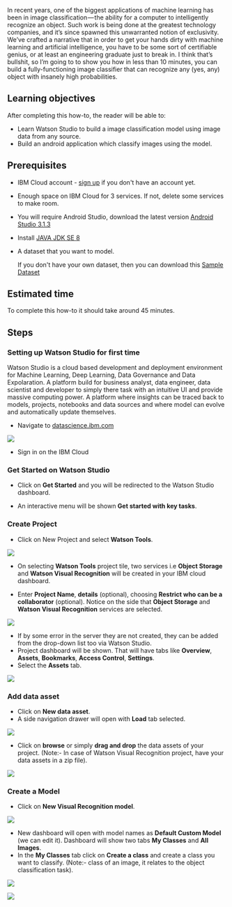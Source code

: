 In recent years, one of the biggest applications of machine learning has been in image classification — the ability for a computer to intelligently recognize an object. Such work is being done at the greatest technology companies, and it’s since spawned this unwarranted notion of exclusivity. We’ve crafted a narrative that in order to get your hands dirty with machine learning and artificial intelligence, you have to be some sort of certifiable genius, or at least an engineering graduate just to break in. I think that’s bullshit, so I’m going to to show you how in less than 10 minutes, you can build a fully-functioning image classifier that can recognize any (yes, any) object with insanely high probabilities.

## Learning objectives

After completing this how-to, the reader will be able to:

* Learn Watson Studio to build a image classification model using image data from any source.
* Build an android application which classify images using the model.

## Prerequisites

* IBM Cloud account - [sign up](https://console.bluemix.net/registration/) if you don't have an account yet.

* Enough space on IBM Cloud for 3 services. If not, delete some services to make room.

* You will require Android Studio, download the latest version [Android Studio 3.1.3](https://developer.android.com/studio/)

* Install [JAVA JDK SE 8](http://www.oracle.com/technetwork/java/javase/downloads/jdk8-downloads-2133151.html)

* A dataset that you want to model.

    If you don't have your own dataset, then you can download this [Sample Dataset](https://github.com/sudoalgorithm/Developing-A-Image-Classifier-Using-Watson-Visual-Recognition-On-Watson-Studio-Dataset.git)

## Estimated time

To complete this how-to it should take around 45 minutes.

## Steps

### Setting up Watson Studio for first time

Watson Studio is a cloud based development and deployment environment for Machine Learning, Deep Learning, Data Governance and Data Expolaration. A platform build for business analyst, data engineer, data scientist and developer to simply there task with an intuitive UI and provide massive computing power. A platform where insights can be traced back to models, projects, notebooks and data sources and where model can evolve and automatically update themselves.

* Navigate to [datascience.ibm.com](https://www.ibm.com/cloud/watson-studio)

![](assets/image1.png)

* Sign in on the IBM Cloud

### Get Started on Watson Studio

* Click on **Get Started** and you will be redirected to the Watson Studio dashboard.

* An interactive menu will be shown **Get started with key tasks**.

### Create Project

* Click on New Project and select **Watson Tools**.

![](assets/image2.png)

* On selecting **Watson Tools** project tile, two services i.e **Object Storage** and **Watson Visual Recognition** will be created in your IBM cloud dashboard.

* Enter **Project Name**, **details** (optional), choosing **Restrict who can be a collaborator** (optional). Notice on the side that **Object Storage** and **Watson Visual Recognition** services are selected.

![](assets/image3.png)

* If by some error in the server they are not created, they can be added from the drop-down list too via Watson Studio.
* Project dashboard will be shown. That will have tabs like **Overview**, **Assets**, **Bookmarks**, **Access Control**, **Settings**.
* Select the **Assets** tab.

![](assets/image4.png)

### Add data asset

* Click on **New data asset**.
* A side navigation drawer will open with **Load** tab selected.

![](assets/image5.png)

* Click on **browse** or simply **drag and drop** the data assets of your project.
    (Note:- In case of Watson Visual Recognition project, have your data assets in a zip file).

![](assets/image6.png)

### Create a Model

* Click on **New Visual Recognition model**.

![](assets/image7.png)

* New dashboard will open with model names as **Default Custom Model** (we can edit it). Dashboard will show two tabs **My Classes** and **All Images**.
* In the **My Classes** tab click on **Create a class** and create a class you want to classify. (Note:- class of an image, it relates to the object classification task).

![](assets/image8.png)

![](assets/image9.png)














